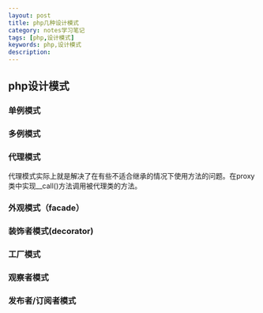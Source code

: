 ```yaml
---
layout: post
title: php几种设计模式
category: notes学习笔记
tags: [php,设计模式]
keywords: php,设计模式
description:
---
```



## php设计模式

### 单例模式

### 多例模式

### 代理模式

代理模式实际上就是解决了在有些不适合继承的情况下使用方法的问题。在proxy类中实现__call()方法调用被代理类的方法。

### 外观模式（facade）

### 装饰者模式(decorator)



### 工厂模式

### 观察者模式

### 发布者/订阅者模式
<!--stackedit_data:
eyJoaXN0b3J5IjpbLTIwNjI3Njc3MTFdfQ==
-->